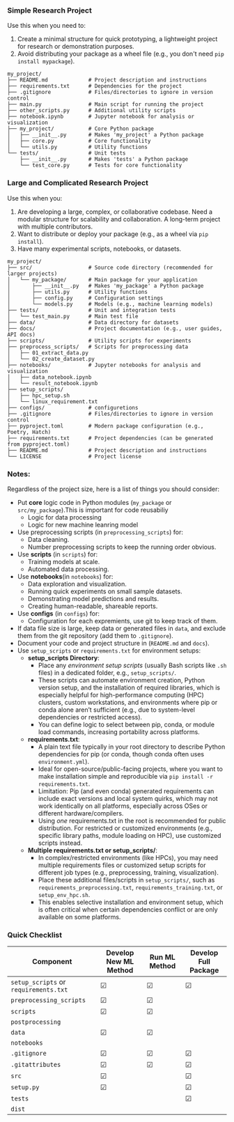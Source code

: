 ### Simple Research Project
Use this when you need to:
1. Create a minimal structure for quick prototyping, a lightweight project for research or demonstration purposes.
2. Avoid distributing your package as a wheel file (e.g., you don't need `pip install mypackage`).

```
my_project/
├── README.md             # Project description and instructions
├── requirements.txt      # Dependencies for the project
├── .gitignore            # Files/directories to ignore in version control
├── main.py               # Main script for running the project
├── other_scripts.py      # Additional utility scripts
├── notebook.ipynb        # Jupyter notebook for analysis or visualization
├── my_project/           # Core Python package
│   ├── __init__.py       # Makes 'my_project' a Python package
│   ├── core.py           # Core functionality
│   └── utils.py          # Utility functions
└── tests/                # Unit tests
    ├── __init__.py       # Makes 'tests' a Python package
    └── test_core.py      # Tests for core functionality
```

### Large and Complicated Research Project
Use this when you:
1. Are developing a large, complex, or collaborative codebase. Need a modular structure for scalability and collaboration. A long-term project with multiple contributors.
2. Want to distribute or deploy your package (e.g., as a wheel via `pip install`).
3. Have many experimental scripts, notebooks, or datasets.

```
my_project/
├── src/                  # Source code directory (recommended for larger projects)
│   └── my_package/       # Main package for your application
│       ├── __init__.py   # Makes 'my_package' a Python package
│       ├── utils.py      # Utility functions
│       ├── config.py     # Configuration settings
│       └── models.py     # Models (e.g., machine learning models)
├── tests/                # Unit and integration tests
│   └── test_main.py      # Main test file
├── data/                 # Data directory for datasets
├── docs/                 # Project documentation (e.g., user guides, API docs)
├── scripts/              # Utility scripts for experiments
├── preprocess_scripts/   # Scripts for preprocessing data
│   ├── 01_extract_data.py
│   └── 02_create_dataset.py
├── notebooks/            # Jupyter notebooks for analysis and visualization
│   ├── data_notebook.ipynb
│   └── result_notebook.ipynb
├── setup_scripts/
│   ├── hpc_setup.sh
│   └── linux_requirement.txt
├── configs/              # configuretions
├── .gitignore            # Files/directories to ignore in version control
├── pyproject.toml        # Modern package configuration (e.g., Poetry, Hatch)
├── requirements.txt      # Project dependencies (can be generated from pyproject.toml)
├── README.md             # Project description and instructions
└── LICENSE               # Project license
```

### Notes:
Regardless of the project size, here is a list of things you should consider:

- Put **core** logic code in Python modules (`my_package` or `src/my_package`).This is important for code reusabiliy
  - Logic for data processing
  - Logic for new machine leanring model
- Use preprocessing scripts (in `preprocessing_scripts`) for:
  - Data cleaning.
  - Number preprocessing scripts to keep the running order obvious.
- Use **scripts** (in `scripts`) for:
  - Training models at scale.
  - Automated data processing.
- Use **notebooks**(in `notebooks`) for:
  - Data exploration and visualization.
  - Running quick experiments on small sample datasets.
  - Demonstrating model predictions and results.
  - Creating human-readable, shareable reports.
- Use **configs** (in `configs`) for:
  - Configuration for each expremients, use git to keep track of them.
- If data file size is large, keep data or generated files in `data`, and exclude them from the git repository (add them to `.gitignore`).
- Document your code and project structure in (`README.md` and `docs`).
- Use `setup_scripts` or `requirements.txt` for environment setups:
  - **setup_scripts Directory**:
    - Place any *environment setup scripts* (usually Bash scripts like `.sh` files) in a dedicated folder, e.g., `setup_scripts/`.
    - These scripts can automate environment creation, Python version setup, and the installation of required libraries, which is especially helpful for high-performance computing (HPC) clusters, custom workstations, and environments where pip or conda alone aren’t sufficient (e.g., due to system-level dependencies or restricted access).
    - You can define logic to select between pip, conda, or module load commands, increasing portability across platforms.
  - **requirements.txt**:
    - A plain text file typically in your root directory to describe Python dependencies for pip (or conda, though conda often uses `environment.yml`).
    - Ideal for open-source/public-facing projects, where you want to make installation simple and reproducible via `pip install -r requirements.txt`.
    - Limitation: Pip (and even conda) generated requirements can include exact versions and local system quirks, which may not work identically on all platforms, especially across OSes or different hardware/compilers.
    - Using *one* requirements.txt in the root is recommended for public distribution. For restricted or customized environments (e.g., specific library paths, module loading on HPC), use customized scripts instead.
  - **Multiple requirements.txt or setup_scripts/**:
    - In complex/restricted environments (like HPCs), you may need multiple requirements files or customized setup scripts for different job types (e.g., preprocessing, training, visualization).
    - Place these additional files/scripts in `setup_scripts/`, such as `requirements_preprocessing.txt`, `requirements_training.txt`, or `setup_env_hpc.sh`.
    - This enables selective installation and environment setup, which is often critical when certain dependencies conflict or are only available on some platforms.

### Quick Checklist

| Component                                | Develop New ML Method | Run ML Method | Develop Full Package |
| ---------------------------------------- | --------------------- | ------------- | -------------------- |
| `setup_scripts` or `requirements.txt`   | ☑                    | ☑            | ☑                   |
| `preprocessing_scripts`                 | ☑                    | ☑            |                      |
| `scripts`                               | ☑                    | ☑            |                      |
| `postprocessing`                        |                       |               |                      |
| `data`                                  | ☑                    | ☑            |                      |
| `notebooks`                             |                       |               |                      |
| `.gitignore`                            | ☑                    | ☑            | ☑                   |
| `.gitattributes`                        | ☑                    | ☑            | ☑                   |
| `src`                                   | ☑                    |               | ☑                   |
| `setup.py`                              | ☑                    |               | ☑                   |
| `tests`                                 |                       |               | ☑                   |
| `dist`                                  |                       |               |                      |